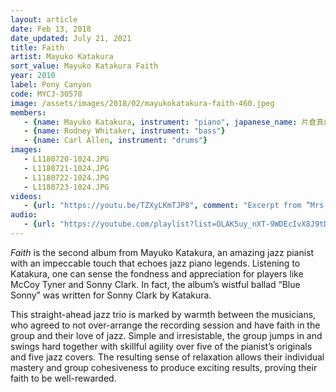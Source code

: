 ```yaml
---
layout: article
date: Feb 13, 2018
date_updated: July 21, 2021
title: Faith
artist: Mayuko Katakura
sort_value: Mayuko Katakura Faith
year: 2010
label: Pony Canyon
code: MYCJ-30578
image: /assets/images/2018/02/mayukokatakura-faith-460.jpeg
members:
   - {name: Mayuko Katakura, instrument: "piano", japanese_name: 片倉真由子, url: "https://ameblo.jp/mayukokatakura/"}
   - {name: Rodney Whitaker, instrument: "bass"}
   - {name: Carl Allen, instrument: "drums"}
images:
   - L1180720-1024.JPG
   - L1180721-1024.JPG
   - L1180722-1024.JPG
   - L1180723-1024.JPG
videos: 
   - {url: "https://youtu.be/TZXyLKmTJP8", comment: "Excerpt from “Mrs. Parker Of KC”, the first track on this album"}
audio:
   - {url: "https://youtube.com/playlist?list=OLAK5uy_nXT-9WDEcIvX8J9tDVSdzrftEOAnDoJ0I", comment: "The entire album is available to listen to on a Youtube playlist at the time of this writing"}
---
```

*Faith* is the second album from Mayuko Katakura, an amazing jazz pianist with an impeccable touch that echoes jazz piano legends. Listening to Katakura, one can sense the fondness and appreciation for players like McCoy Tyner and Sonny Clark. In fact, the album’s wistful ballad “Blue Sonny” was written for Sonny Clark by Katakura.

This straight-ahead jazz trio is marked by warmth between the musicians, who agreed to not over-arrange the recording session and have faith in the group and their love of jazz. Simple and irresistable, the group jumps in and swings hard together with skillful agility over five of the pianist’s originals and five jazz covers. The resulting sense of relaxation allows their individual mastery and group cohesiveness to produce exciting results, proving their faith to be well-rewarded.
